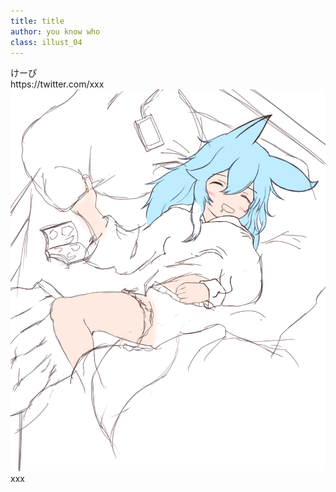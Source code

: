 ```yaml
---
title: title
author: you know who
class: illust_04
---
```




<div class="page-header">
<div class="illust-author">けーぴ</div>
<div class="social">https://twitter.com/xxx</div>
</div>
<div class="illust-image">
<img src="image/illust-kepi.png" />
</div>
<div class='illust-message'>xxx</div>
